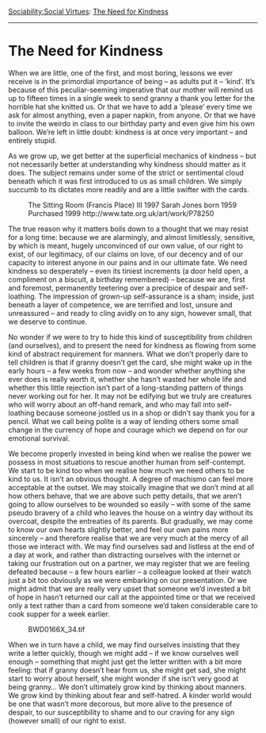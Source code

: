 [Sociability:](https://www.theschooloflife.com/thebookoflife/category/sociability/)[Social Virtues](https://www.theschooloflife.com/thebookoflife/category/sociability/social-virtues/): [The Need for Kindness](https://www.theschooloflife.com/thebookoflife/the-need-for-kindness/)

* * *

# The Need for Kindness

When we are little, one of the first, and most boring, lessons we ever receive is in the primordial importance of being – as adults put it – ‘kind’. It’s because of this peculiar-seeming imperative that our mother will remind us up to fifteen times in a single week to send granny a thank you letter for the horrible hat she knitted us. Or that we have to add a ‘please’ every time we ask for almost anything, even a paper napkin, from anyone. Or that we have to invite the weirdo in class to our birthday party and even give him his own balloon. We’re left in little doubt: kindness is at once very important – and entirely stupid.

As we grow up, we get better at the superficial mechanics of kindness – but not necessarily better at understanding why kindness should matter as it does. The subject remains under some of the strict or sentimental cloud beneath which it was first introduced to us as small children. We simply succumb to its dictates more readily and are a little swifter with the cards.

<figure class="aligncenter"><img src="https://www.theschooloflife.com/thebookoflife/wp-content/uploads/2019/10/P78250_10-1024x1022.jpg" alt="" class="wp-image-23748" srcset="https://www.theschooloflife.com/thebookoflife/wp-content/uploads/2019/10/P78250_10-1024x1022.jpg 1024w, https://www.theschooloflife.com/thebookoflife/wp-content/uploads/2019/10/P78250_10-150x150.jpg 150w, https://www.theschooloflife.com/thebookoflife/wp-content/uploads/2019/10/P78250_10-300x300.jpg 300w, https://www.theschooloflife.com/thebookoflife/wp-content/uploads/2019/10/P78250_10-768x767.jpg 768w, https://www.theschooloflife.com/thebookoflife/wp-content/uploads/2019/10/P78250_10.jpg 1536w" sizes="(max-width: 1024px) 100vw, 1024px"><figcaption>The Sitting Room (Francis Place) III 1997 Sarah Jones born 1959 Purchased 1999 http://www.tate.org.uk/art/work/P78250</figcaption></figure>

The true reason why it matters boils down to a thought that we may resist for a long time: because we are alarmingly, and almost limitlessly, sensitive, by which is meant, hugely unconvinced of our own value, of our right to exist, of our legitimacy, of our claims on love, of our decency and of our capacity to interest anyone in our pains and in our ultimate fate. We need kindness so desperately – even its tiniest increments (a door held open, a compliment on a biscuit, a birthday remembered) – because we are, first and foremost, permanently teetering over a precipice of despair and self-loathing. The impression of grown-up self-assurance is a sham; inside, just beneath a layer of competence, we are terrified and lost, unsure and unreassured – and ready to cling avidly on to any sign, however small, that we deserve to continue.

No wonder if we were to try to hide this kind of susceptibility from children (and ourselves), and to present the need for kindness as flowing from some kind of abstract requirement for manners. What we don’t properly dare to tell children is that if granny doesn’t get the card, she might wake up in the early hours – a few weeks from now – and wonder whether anything she ever does is really worth it, whether she hasn’t wasted her whole life and whether this little rejection isn’t part of a long-standing pattern of things never working out for her. It may not be edifying but we truly are creatures who will worry about an off-hand remark, and who may fall into self-loathing because someone jostled us in a shop or didn’t say thank you for a pencil. What we call being polite is a way of lending others some small change in the currency of hope and courage which we depend on for our emotional survival.&nbsp;

We become properly invested in being kind when we realise the power we possess in most situations to rescue another human from self-contempt. We start to be kind too when we realise how much we need others to be kind to us. It isn’t an obvious thought. A degree of machismo can feel more acceptable at the outset. We may stoically imagine that we don’t mind at all how others behave, that we are above such petty details, that we aren’t going to allow ourselves to be wounded so easily – with some of the same pseudo bravery of a child who leaves the house on a wintry day without its overcoat, despite the entreaties of its parents. But gradually, we may come to know our own hearts slightly better, and feel our own pains more sincerely – and therefore realise that we are very much at the mercy of all those we interact with. We may find ourselves sad and listless at the end of a day at work, and rather than distracting ourselves with the internet or taking our frustration out on a partner, we may register that we are feeling defeated because – a few hours earlier – a colleague looked at their watch just a bit too obviously as we were embarking on our presentation. Or we might admit that we are really very upset that someone we’d invested a bit of hope in hasn’t returned our call at the appointed time or that we received only a text rather than a card from someone we’d taken considerable care to cook supper for a week earlier.

<figure class="aligncenter"><img src="https://www.theschooloflife.com/thebookoflife/wp-content/uploads/2019/10/27096-1393513304-Sarah-Jones-MP-JONES-00033-A-300-copy-1022x1024.jpg" alt="" class="wp-image-23749" srcset="https://www.theschooloflife.com/thebookoflife/wp-content/uploads/2019/10/27096-1393513304-Sarah-Jones-MP-JONES-00033-A-300-copy-1022x1024.jpg 1022w, https://www.theschooloflife.com/thebookoflife/wp-content/uploads/2019/10/27096-1393513304-Sarah-Jones-MP-JONES-00033-A-300-copy-150x150.jpg 150w, https://www.theschooloflife.com/thebookoflife/wp-content/uploads/2019/10/27096-1393513304-Sarah-Jones-MP-JONES-00033-A-300-copy-300x300.jpg 300w, https://www.theschooloflife.com/thebookoflife/wp-content/uploads/2019/10/27096-1393513304-Sarah-Jones-MP-JONES-00033-A-300-copy-768x769.jpg 768w" sizes="(max-width: 1022px) 100vw, 1022px"><figcaption>BWD0166X_34.tif</figcaption></figure>

When we in turn have a child, we may find ourselves insisting that they write a letter quickly, though we might add – if we know ourselves well enough – something that might just get the letter written with a bit more feeling: that if granny doesn’t hear from us, she might get sad, she might start to worry about herself, she might wonder if she isn’t very good at being granny… We don’t ultimately grow kind by thinking about manners. We grow kind by thinking about fear and self-hatred. A kinder world would be one that wasn’t more decorous, but more alive to the presence of despair, to our susceptibility to shame and to our craving for any sign (however small) of our right to exist.
